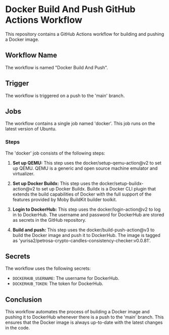 # Docker Build And Push GitHub Actions Workflow

This repository contains a GitHub Actions workflow for building and pushing a Docker image.

## Workflow Name

The workflow is named "Docker Build And Push".

## Trigger

The workflow is triggered on a push to the 'main' branch.

## Jobs

The workflow contains a single job named 'docker'. This job runs on the latest version of Ubuntu.

### Steps

The 'docker' job consists of the following steps:

1. **Set up QEMU:** This step uses the docker/setup-qemu-action@v2 to set up QEMU. QEMU is a generic and open source machine emulator and virtualizer.

2. **Set up Docker Buildx:** This step uses the docker/setup-buildx-action@v2 to set up Docker Buildx. Buildx is a Docker CLI plugin that extends the build capabilities of Docker with the full support of the features provided by Moby BuildKit builder toolkit.

3. **Login to DockerHub:** This step uses the docker/login-action@v2 to log in to DockerHub. The username and password for DockerHub are stored as secrets in the GitHub repository.

4. **Build and push:** This step uses the docker/build-push-action@v3 to build the Docker image and push it to DockerHub. The image is tagged as 'yurisa2/petrosa-crypto-candles-consistency-checker:v0.0.81'.

## Secrets

The workflow uses the following secrets:

- `DOCKERHUB_USERNAME`: The username for DockerHub.
- `DOCKERHUB_TOKEN`: The token for DockerHub.

## Conclusion

This workflow automates the process of building a Docker image and pushing it to DockerHub whenever there is a push to the 'main' branch. This ensures that the Docker image is always up-to-date with the latest changes in the code.